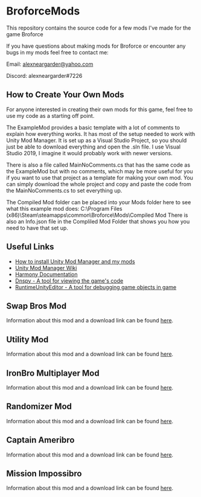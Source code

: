 # BroforceMods
This repository contains the source code for a few mods I've made for the game Broforce

If you have questions about making mods for Broforce or encounter any bugs in my mods feel free to contact me:

Email: alexneargarder@yahoo.com

Discord: alexneargarder#7226

## How to Create Your Own Mods
For anyone interested in creating their own mods for this game, feel free to use my code as a starting off point. 

The ExampleMod provides a basic template with a lot of comments to explain how everything works. It has most of the setup needed to work with Unity Mod Manager. It is set up as a Visual Studio Project, so you should just be able to download everything and open the .sln file. I use Visual Studio 2019, I imagine it would probably work with newer versions.

There is also a file called MainNoComments.cs that has the same code as the ExampleMod but with no comments, which may be more useful for you if you want to use that project as a template for making your own mod. You can simply download the whole project and copy and paste the code from the MainNoComments.cs to set everything up.

The Compiled Mod folder can be placed into your Mods folder here to see what this example mod does:
C:\Program Files (x86)\Steam\steamapps\common\Broforce\Mods\Compiled Mod
There is also an Info.json file in the Compliled Mod Folder that shows you how you need to have that set up.

## Useful Links

* [How to install Unity Mod Manager and my mods](https://steamcommunity.com/sharedfiles/filedetails/?id=2434812447)
* [Unity Mod Manager Wiki](https://wiki.nexusmods.com/index.php/Category:Unity_Mod_Manager)
* [Harmony Documentation](https://harmony.pardeike.net/articles/intro.html)
* [Dnspy - A tool for viewing the game's code](https://github.com/dnSpy/dnSpy)
* [RuntimeUnityEditor - A tool for debugging game objects in game](https://github.com/ManlyMarco/RuntimeUnityEditor)

## Swap Bros Mod
Information about this mod and a download link can be found [here](https://www.nexusmods.com/broforce/mods/1).

## Utility Mod
Information about this mod and a download link can be found [here](https://www.nexusmods.com/broforce/mods/2).

## IronBro Multiplayer Mod
Information about this mod and a download link can be found [here](https://www.nexusmods.com/broforce/mods/19).

## Randomizer Mod
Information about this mod and a download link can be found [here](https://www.nexusmods.com/broforce/mods/22).

## Captain Ameribro
Information about this mod and a download link can be found [here](https://www.nexusmods.com/broforce/mods/34).

## Mission Impossibro
Information about this mod and a download link can be found [here](https://www.nexusmods.com/broforce/mods/36).
